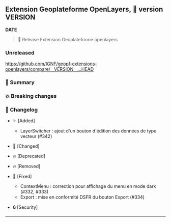 ## Extension Geoplateforme OpenLayers, 🔖 version __VERSION__

__DATE__
> 🚀 Release Extension Geoplateforme openlayers

### Unreleased

<https://github.com/IGNF/geopf-extensions-openlayers/compare/__VERSION__...HEAD>

### 🎉 Summary

### 💥 Breaking changes

### 📖 Changelog

* ✨ [Added]

  - LayerSwitcher : ajout d'un bouton d'édition des données de type vecteur (#342)

* 🔨 [Changed]

* 🔥 [Deprecated]

* 🔥 [Removed]

* 🐛 [Fixed]

  - ContextMenu : correction pour affichage du menu en mode dark (#332, #333)
  - Export : mise en conformité DSFR du bouton Export (#334)
  
* 🔒 [Security]


---

